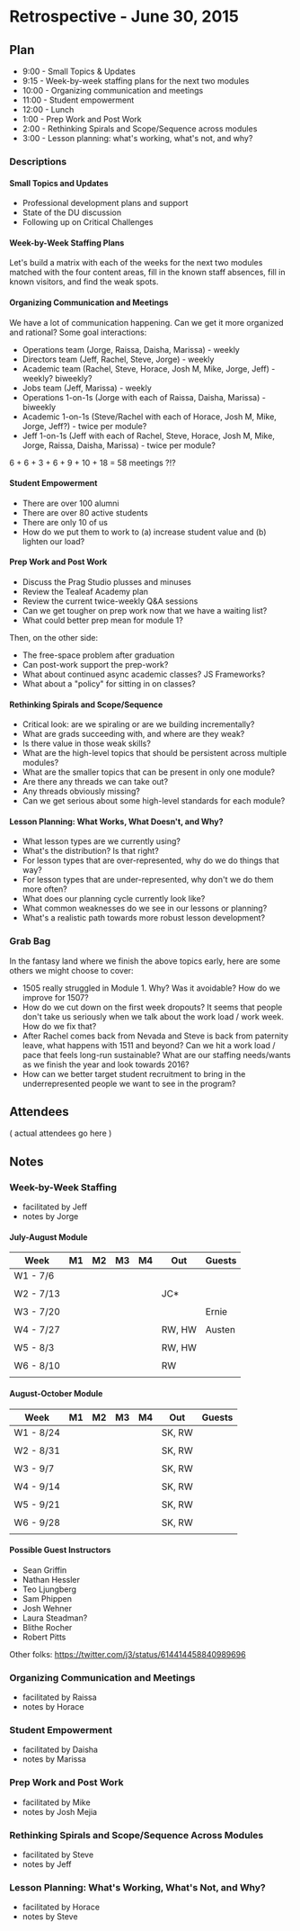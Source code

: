 # Retrospective - June 30, 2015

## Plan

* 9:00 - Small Topics & Updates
* 9:15 - Week-by-week staffing plans for the next two modules
* 10:00 - Organizing communication and meetings
* 11:00 - Student empowerment
* 12:00 - Lunch
* 1:00 - Prep Work and Post Work
* 2:00 - Rethinking Spirals and Scope/Sequence across modules
* 3:00 - Lesson planning: what's working, what's not, and why?

### Descriptions

#### Small Topics and Updates

* Professional development plans and support
* State of the DU discussion
* Following up on Critical Challenges

#### Week-by-Week Staffing Plans

Let's build a matrix with each of the weeks for the next two modules matched with the four content areas, fill in the
known staff absences, fill in known visitors, and find the weak spots.

#### Organizing Communication and Meetings

We have a lot of communication happening. Can we get it more organized and rational? Some goal interactions:

* Operations team (Jorge, Raissa, Daisha, Marissa) - weekly
* Directors team (Jeff, Rachel, Steve, Jorge) - weekly
* Academic team (Rachel, Steve, Horace, Josh M, Mike, Jorge, Jeff) - weekly? biweekly?
* Jobs team (Jeff, Marissa) - weekly
* Operations 1-on-1s (Jorge with each of Raissa, Daisha, Marissa) - biweekly
* Academic 1-on-1s (Steve/Rachel with each of Horace, Josh M, Mike, Jorge, Jeff?) - twice per module?
* Jeff 1-on-1s (Jeff with each of Rachel, Steve, Horace, Josh M, Mike, Jorge, Raissa, Daisha, Marissa) - twice per module?

6 + 6 + 3 + 6 + 9 + 10 + 18 = 58 meetings ?!?

#### Student Empowerment

* There are over 100 alumni
* There are over 80 active students
* There are only 10 of us
* How do we put them to work to (a) increase student value and (b) lighten our load?

#### Prep Work and Post Work

* Discuss the Prag Studio plusses and minuses
* Review the Tealeaf Academy plan
* Review the current twice-weekly Q&A sessions
* Can we get tougher on prep work now that we have a waiting list?
* What could better prep mean for module 1?

Then, on the other side:

* The free-space problem after graduation
* Can post-work support the prep-work?
* What about continued async academic classes? JS Frameworks?
* What about a "policy" for sitting in on classes?

#### Rethinking Spirals and Scope/Sequence

* Critical look: are we spiraling or are we building incrementally?
* What are grads succeeding with, and where are they weak?
* Is there value in those weak skills?
* What are the high-level topics that should be persistent across multiple modules?
* What are the smaller topics that can be present in only one module?
* Are there any threads we can take out?
* Any threads obviously missing?
* Can we get serious about some high-level standards for each module?

#### Lesson Planning: What Works, What Doesn't, and Why?

* What lesson types are we currently using?
* What's the distribution? Is that right?
* For lesson types that are over-represented, why do we do things that way?
* For lesson types that are under-represented, why don't we do them more often?
* What does our planning cycle currently look like?
* What common weaknesses do we see in our lessons or planning?
* What's a realistic path towards more robust lesson development?

### Grab Bag

In the fantasy land where we finish the above topics early, here are some others we might choose to cover:

* 1505 really struggled in Module 1. Why? Was it avoidable? How do we improve for 1507?
* How do we cut down on the first week dropouts? It seems that people don't take us seriously when we talk about the
work load / work week. How do we fix that?
* After Rachel comes back from Nevada and Steve is back from paternity leave, what happens with 1511 and beyond? Can
we hit a work load / pace that feels long-run sustainable? What are our staffing needs/wants as we finish the year and
look towards 2016?
* How can we better target student recruitment to bring in the underrepresented people we want to see in the program?

## Attendees

( actual attendees go here )

## Notes

### Week-by-Week Staffing

* facilitated by Jeff
* notes by Jorge

#### July-August Module

|  Week			|  M1	|  M2	|  M3	|  M4	|  Out	|  Guests	|
|---			|---	|---	|---	|---	|---	|---	    |
|  W1 - 7/6     |   	|   	|   	|   	|   	|   	|
|   			|   	|   	|   	|   	|   	|   	|
|  W2 - 7/13	|   	|   	|   	|   	|JC* 	|   	|
|   			|   	|   	|   	|   	|   	|   	|
|  W3 - 7/20	|   	|   	|   	|   	|   	|Ernie 	|
|   			|   	|   	|   	|   	|   	|   	|
|  W4 - 7/27	|   	|   	|   	|   	|RW, HW	|Austen |
|   			|   	|   	|   	|   	|   	|   	|
|  W5 - 8/3 	|   	|   	|   	|   	|RW, HW	|   	|
|   			|   	|   	|   	|   	|   	|   	|
|  W6 - 8/10	|   	|   	|   	|   	|RW   	|   	|
|   			|   	|   	|   	|   	|   	|   	|

#### August-October Module

|  Week			|  M1	|  M2	|  M3	|  M4	|  Out	|  Guests	|
|---			|---	|---	|---	|---	|---	|---	    |
|  W1 - 8/24    |   	|   	|   	|   	|SK, RW	|   	|
|   			|   	|   	|   	|   	|   	|   	|
|  W2 - 8/31	|   	|   	|   	|   	|SK, RW	|   	|
|   			|   	|   	|   	|   	|   	|   	|
|  W3 - 9/7 	|   	|   	|   	|   	|SK, RW	|   	|
|   			|   	|   	|   	|   	|   	|   	|
|  W4 - 9/14	|   	|   	|   	|   	|SK, RW	|   	|
|   			|   	|   	|   	|   	|   	|   	|
|  W5 - 9/21	|   	|   	|   	|   	|SK, RW	|   	|
|   			|   	|   	|   	|   	|   	|   	|
|  W6 - 9/28	|   	|   	|   	|   	|SK, RW	|   	|
|   			|   	|   	|   	|   	|   	|   	|

#### Possible Guest Instructors

* Sean Griffin
* Nathan Hessler
* Teo Ljungberg
* Sam Phippen
* Josh Wehner
* Laura Steadman?
* Blithe Rocher
* Robert Pitts

Other folks: https://twitter.com/j3/status/614414458840989696

### Organizing Communication and Meetings

* facilitated by Raissa
* notes by Horace

### Student Empowerment

* facilitated by Daisha
* notes by Marissa

### Prep Work and Post Work

* facilitated by Mike
* notes by Josh Mejia

### Rethinking Spirals and Scope/Sequence Across Modules

* facilitated by Steve
* notes by Jeff

### Lesson Planning: What's Working, What's Not, and Why?

* facilitated by Horace
* notes by Steve
